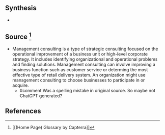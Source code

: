 ## Synthesis
- 
## Source [^1]
- Management consulting is a type of strategic consulting focused on the operational improvement of a business unit or high-level corporate strategy. It includes identifying organizational and operational problems and finding solutions. Management consulting can involve improving a business function such as customer service or determing the most effective type of retail delivery system. An organization might use management consulting to choose businesses to participate in or acquire.
	- #comment Was a spelling mistake in original source. So maybe not ChatGPT generated?
## References

[^1]: [[(Home Page) Glossary by Capterra]]